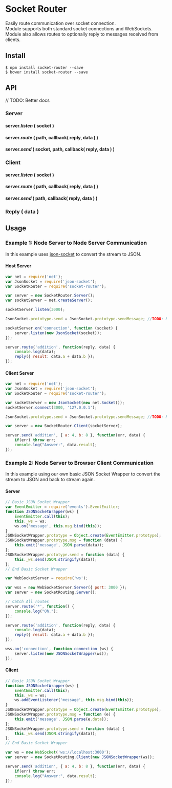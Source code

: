 # Socket Router
Easily route communication over socket connection.  
Module supports both standard socket connections and WebSockets.   
Module also allows routes to optionally reply to messages received from clients. 

## Install
    $ npm install socket-router --save
    $ bower install socket-router --save

## API
// TODO: Better docs
### Server

#### server.***listen*** ( socket )

#### server.***route*** ( path, callback( reply, data ) )

#### server.***send*** ( socket, path, callback( reply, data ) )

### Client

#### server.***listen*** ( socket )

#### server.***route*** ( path, callback( reply, data ) )

#### server.***send*** ( path, callback( reply, data ) )

### Reply ( data )


##  Usage

### Example 1: Node Server to Node Server Communication

In this example uses [json-socket](https://www.npmjs.com/package/json-socket) to convert the stream to JSON.

#### Host Server

```javascript
var net = require('net');
var JsonSocket = require('json-socket');
var SocketRouter = require('socket-router');

var server = new SocketRouter.Server();
var socketServer = net.createServer();

socketServer.listen(3000);

JsonSocket.prototype.send = JsonSocket.prototype.sendMessage; //TODO: Hack :/

socketServer.on('connection', function (socket) {
    server.listen(new JsonSocket(socket));
});

server.route('addition', function(reply, data) {
    console.log(data);
    reply({ result: data.a + data.b });
});
```


#### Client Server

```javascript
var net = require('net');
var JsonSocket = require('json-socket');
var SocketRouter = require('socket-router');

var socketServer = new JsonSocket(new net.Socket());
socketServer.connect(3000, '127.0.0.1');

JsonSocket.prototype.send = JsonSocket.prototype.sendMessage; //TODO: Hack :/

var server = new SocketRouter.Client(socketServer);

server.send('addition', { a: 4, b: 8 }, function(err, data) {
    if(err) throw err;
    console.log("Answer:", data.result);
});
```


### Example 2: Node Server to Browser Client Communication 

In this example using our own basic JSON Socket Wrapper to convert the stream to JSON and back to stream again.

#### Server

```javascript
// Basic JSON Socket Wrapper
var EventEmitter = require('events').EventEmitter;
function JSONSocketWrapper(ws) {
    EventEmitter.call(this);
    this._ws = ws;
    ws.on('message', this.msg.bind(this));
}
JSONSocketWrapper.prototype = Object.create(EventEmitter.prototype);
JSONSocketWrapper.prototype.msg = function (data) {
    this.emit('message', JSON.parse(data));
};
JSONSocketWrapper.prototype.send = function (data) {
    this._ws.send(JSON.stringify(data));
};
// End Basic Socket Wrapper

var WebSocketServer = require('ws');

var wss = new WebSocketServer.Server({ port: 3000 });
var server = new SocketRouting.Server();

// Catch All routes
server.route('*', function() {
    console.log("Oh.");
});

server.route('addition', function(reply, data) {
    console.log(data);
    reply({ result: data.a + data.b });
});

wss.on('connection', function connection (ws) {
    server.listen(new JSONSocketWrapper(ws));
});
```

#### Client

```javascript
// Basic JSON Socket Wrapper
function JSONSocketWrapper(ws) {
    EventEmitter.call(this);
    this._ws = ws;
    ws.addEventListener('message', this.msg.bind(this));
}
JSONSocketWrapper.prototype = Object.create(EventEmitter.prototype);
JSONSocketWrapper.prototype.msg = function (e) {
    this.emit('message', JSON.parse(e.data));
};
JSONSocketWrapper.prototype.send = function (data) {
    this._ws.send(JSON.stringify(data));
};
// End Basic Socket Wrapper

var ws = new WebSocket('ws://localhost:3000');
var server = new SocketRouting.Client(new JSONSocketWrapper(ws));

server.send('addition', { a: 4, b: 8 }, function(err, data) {
    if(err) throw err;
    console.log("Answer:", data.result);
});
```